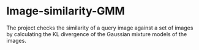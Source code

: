 # Image-similarity-GMM
The project checks the similarity of a query image against a set of images by calculating the KL divergence of the Gaussian mixture models of the images.

